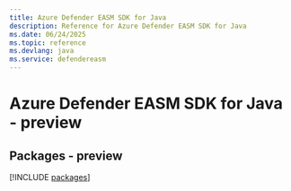 ```yaml
---
title: Azure Defender EASM SDK for Java
description: Reference for Azure Defender EASM SDK for Java
ms.date: 06/24/2025
ms.topic: reference
ms.devlang: java
ms.service: defendereasm
---
```

# Azure Defender EASM SDK for Java - preview
## Packages - preview
[!INCLUDE [packages](defender-easm-index.md)]